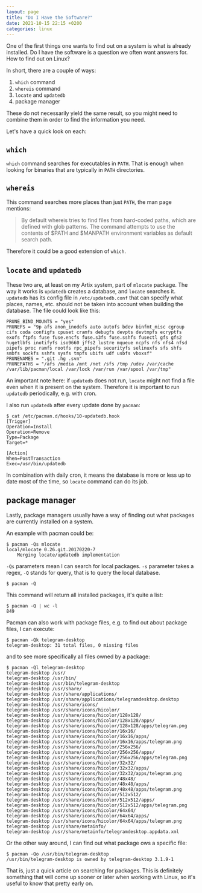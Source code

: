 ```yaml
---
layout: page
title: "Do I Have the Software?"
date: 2021-10-15 22:15 +0200
categories: linux
---
```


One of the first things one wants to find out on a system is what is already installed. Do I have the software is a question we often want answers for. How to find out on Linux?

In short, there are a couple of ways:

1. `which` command
1. `whereis` command
1. `locate` and `updatedb`
1. package manager

These do not necessarily yield the same result, so you might need to combine them in order to find the information you need.

Let's have a quick look on each:

## `which`

`which` command searches for executables in `PATH`. That is enough when looking for binaries that are typically in `PATH` directories.

## `whereis`

This command searches more places than just `PATH`, the man page mentions:

> By default whereis tries to find files from hard-coded paths, which are defined with glob patterns. The command attempts to use the contents of $PATH and $MANPATH environment variables as default search path.

Therefore it could be a good extension of `which`.

## `locate` and `updatedb`

These two are, at least on my Artix system, part of `mlocate` package. The way it works is `updatedb` creates a database, and `locate` searches it. `updatedb` has its config file in `/etc/updatedb.conf` that can specify what places, names, etc. should not be taken into account when building the database. The file could look like this:

```
PRUNE_BIND_MOUNTS = "yes"
PRUNEFS = "9p afs anon_inodefs auto autofs bdev binfmt_misc cgroup cifs coda configfs cpuset cramfs debugfs devpts devtmpfs ecryptfs exofs ftpfs fuse fuse.encfs fuse.s3fs fuse.sshfs fusectl gfs gfs2 hugetlbfs inotifyfs iso9660 jffs2 lustre mqueue ncpfs nfs nfs4 nfsd pipefs proc ramfs rootfs rpc_pipefs securityfs selinuxfs sfs shfs smbfs sockfs sshfs sysfs tmpfs ubifs udf usbfs vboxsf"
PRUNENAMES = ".git .hg .svn"
PRUNEPATHS = "/afs /media /mnt /net /sfs /tmp /udev /var/cache /var/lib/pacman/local /var/lock /var/run /var/spool /var/tmp"
```

An important note here: if `updatedb` does not run, `locate` might not find a file even when it is present on the system. Therefore it is important to run `updatedb` periodically, e.g. with cron.

I also run `updatedb` after every update done by `pacman`:

```
$ cat /etc/pacman.d/hooks/10-updatedb.hook 
[Trigger]
Operation=Install
Operation=Remove
Type=Package
Target=*

[Action]
When=PostTransaction
Exec=/usr/bin/updatedb

```

In combination with daily cron, it means the database is more or less up to date most of the time, so `locate` command can do its job.

## package manager

Lastly, package managers usually have a way of finding out what packages are currently installed on a system.

An example with pacman could be:

```
$ pacman -Qs mlocate
local/mlocate 0.26.git.20170220-7
    Merging locate/updatedb implementation
```

`-Qs` parameters mean I can search for local packages. `-s` parameter takes a regex, `-Q` stands for query, that is to query the local database.

```
$ pacman -Q
```

This command will return all installed packages, it's quite a list:

```
$ pacman -Q | wc -l
849
```

Pacman can also work with package files, e.g. to find out about package files, I can execute:

```
$ pacman -Qk telegram-desktop
telegram-desktop: 31 total files, 0 missing files
```

and to see more specifically all files owned by a package:

```
$ pacman -Ql telegram-desktop
telegram-desktop /usr/
telegram-desktop /usr/bin/
telegram-desktop /usr/bin/telegram-desktop
telegram-desktop /usr/share/
telegram-desktop /usr/share/applications/
telegram-desktop /usr/share/applications/telegramdesktop.desktop
telegram-desktop /usr/share/icons/
telegram-desktop /usr/share/icons/hicolor/
telegram-desktop /usr/share/icons/hicolor/128x128/
telegram-desktop /usr/share/icons/hicolor/128x128/apps/
telegram-desktop /usr/share/icons/hicolor/128x128/apps/telegram.png
telegram-desktop /usr/share/icons/hicolor/16x16/
telegram-desktop /usr/share/icons/hicolor/16x16/apps/
telegram-desktop /usr/share/icons/hicolor/16x16/apps/telegram.png
telegram-desktop /usr/share/icons/hicolor/256x256/
telegram-desktop /usr/share/icons/hicolor/256x256/apps/
telegram-desktop /usr/share/icons/hicolor/256x256/apps/telegram.png
telegram-desktop /usr/share/icons/hicolor/32x32/
telegram-desktop /usr/share/icons/hicolor/32x32/apps/
telegram-desktop /usr/share/icons/hicolor/32x32/apps/telegram.png
telegram-desktop /usr/share/icons/hicolor/48x48/
telegram-desktop /usr/share/icons/hicolor/48x48/apps/
telegram-desktop /usr/share/icons/hicolor/48x48/apps/telegram.png
telegram-desktop /usr/share/icons/hicolor/512x512/
telegram-desktop /usr/share/icons/hicolor/512x512/apps/
telegram-desktop /usr/share/icons/hicolor/512x512/apps/telegram.png
telegram-desktop /usr/share/icons/hicolor/64x64/
telegram-desktop /usr/share/icons/hicolor/64x64/apps/
telegram-desktop /usr/share/icons/hicolor/64x64/apps/telegram.png
telegram-desktop /usr/share/metainfo/
telegram-desktop /usr/share/metainfo/telegramdesktop.appdata.xml
```

Or the other way around, I can find out what package ows a specific file:

```
$ pacman -Qo /usr/bin/telegram-desktop
/usr/bin/telegram-desktop is owned by telegram-desktop 3.1.9-1
```

That is, just a quick article on searching for packages. This is definitely something that will come up sooner or later when working with Linux, so it's useful to know that pretty early on.
